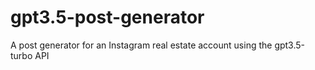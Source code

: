 # gpt3.5-post-generator
A post generator for an Instagram real estate account using the gpt3.5-turbo API
